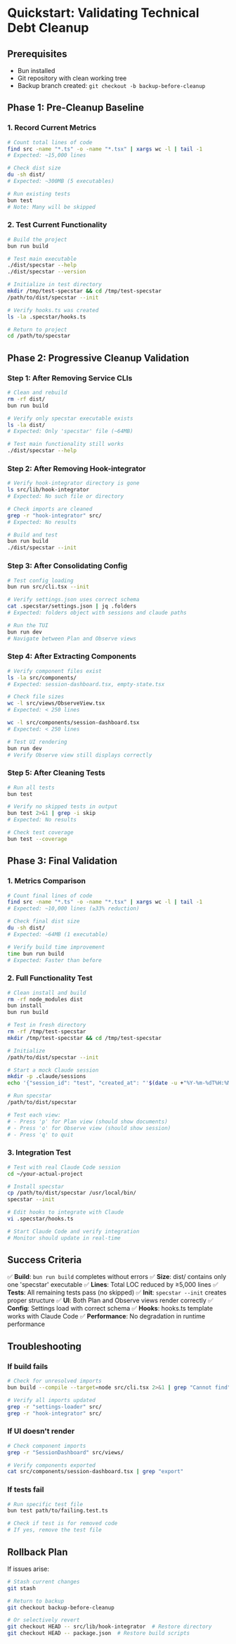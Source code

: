 # Quickstart: Validating Technical Debt Cleanup

## Prerequisites
- Bun installed
- Git repository with clean working tree
- Backup branch created: `git checkout -b backup-before-cleanup`

## Phase 1: Pre-Cleanup Baseline

### 1. Record Current Metrics
```bash
# Count total lines of code
find src -name "*.ts" -o -name "*.tsx" | xargs wc -l | tail -1
# Expected: ~15,000 lines

# Check dist size
du -sh dist/
# Expected: ~300MB (5 executables)

# Run existing tests
bun test
# Note: Many will be skipped
```

### 2. Test Current Functionality
```bash
# Build the project
bun run build

# Test main executable
./dist/specstar --help
./dist/specstar --version

# Initialize in test directory
mkdir /tmp/test-specstar && cd /tmp/test-specstar
/path/to/dist/specstar --init

# Verify hooks.ts was created
ls -la .specstar/hooks.ts

# Return to project
cd /path/to/specstar
```

## Phase 2: Progressive Cleanup Validation

### Step 1: After Removing Service CLIs
```bash
# Clean and rebuild
rm -rf dist/
bun run build

# Verify only specstar executable exists
ls -la dist/
# Expected: Only 'specstar' file (~64MB)

# Test main functionality still works
./dist/specstar --help
```

### Step 2: After Removing Hook-integrator
```bash
# Verify hook-integrator directory is gone
ls src/lib/hook-integrator
# Expected: No such file or directory

# Check imports are cleaned
grep -r "hook-integrator" src/
# Expected: No results

# Build and test
bun run build
./dist/specstar --init
```

### Step 3: After Consolidating Config
```bash
# Test config loading
bun run src/cli.tsx --init

# Verify settings.json uses correct schema
cat .specstar/settings.json | jq .folders
# Expected: folders object with sessions and claude paths

# Run the TUI
bun run dev
# Navigate between Plan and Observe views
```

### Step 4: After Extracting Components
```bash
# Verify component files exist
ls -la src/components/
# Expected: session-dashboard.tsx, empty-state.tsx

# Check file sizes
wc -l src/views/ObserveView.tsx
# Expected: < 250 lines

wc -l src/components/session-dashboard.tsx
# Expected: < 250 lines

# Test UI rendering
bun run dev
# Verify Observe view still displays correctly
```

### Step 5: After Cleaning Tests
```bash
# Run all tests
bun test

# Verify no skipped tests in output
bun test 2>&1 | grep -i skip
# Expected: No results

# Check test coverage
bun test --coverage
```

## Phase 3: Final Validation

### 1. Metrics Comparison
```bash
# Count final lines of code
find src -name "*.ts" -o -name "*.tsx" | xargs wc -l | tail -1
# Expected: ~10,000 lines (≥33% reduction)

# Check final dist size
du -sh dist/
# Expected: ~64MB (1 executable)

# Verify build time improvement
time bun run build
# Expected: Faster than before
```

### 2. Full Functionality Test
```bash
# Clean install and build
rm -rf node_modules dist
bun install
bun run build

# Test in fresh directory
rm -rf /tmp/test-specstar
mkdir /tmp/test-specstar && cd /tmp/test-specstar

# Initialize
/path/to/dist/specstar --init

# Start a mock Claude session
mkdir -p .claude/sessions
echo '{"session_id": "test", "created_at": "'$(date -u +"%Y-%m-%dT%H:%M:%SZ")'"}' > .claude/sessions/test.json

# Run specstar
/path/to/dist/specstar

# Test each view:
# - Press 'p' for Plan view (should show documents)
# - Press 'o' for Observe view (should show session)
# - Press 'q' to quit
```

### 3. Integration Test
```bash
# Test with real Claude Code session
cd ~/your-actual-project

# Install specstar
cp /path/to/dist/specstar /usr/local/bin/
specstar --init

# Edit hooks to integrate with Claude
vi .specstar/hooks.ts

# Start Claude Code and verify integration
# Monitor should update in real-time
```

## Success Criteria

✅ **Build**: `bun run build` completes without errors
✅ **Size**: dist/ contains only one 'specstar' executable
✅ **Lines**: Total LOC reduced by ≥5,000 lines
✅ **Tests**: All remaining tests pass (no skipped)
✅ **Init**: `specstar --init` creates proper structure
✅ **UI**: Both Plan and Observe views render correctly
✅ **Config**: Settings load with correct schema
✅ **Hooks**: hooks.ts template works with Claude Code
✅ **Performance**: No degradation in runtime performance

## Troubleshooting

### If build fails
```bash
# Check for unresolved imports
bun build --compile --target=node src/cli.tsx 2>&1 | grep "Cannot find"

# Verify all imports updated
grep -r "settings-loader" src/
grep -r "hook-integrator" src/
```

### If UI doesn't render
```bash
# Check component imports
grep -r "SessionDashboard" src/views/

# Verify components exported
cat src/components/session-dashboard.tsx | grep "export"
```

### If tests fail
```bash
# Run specific test file
bun test path/to/failing.test.ts

# Check if test is for removed code
# If yes, remove the test file
```

## Rollback Plan

If issues arise:
```bash
# Stash current changes
git stash

# Return to backup
git checkout backup-before-cleanup

# Or selectively revert
git checkout HEAD -- src/lib/hook-integrator  # Restore directory
git checkout HEAD -- package.json  # Restore build scripts
```
